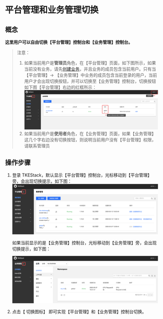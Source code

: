# 平台管理和业务管理切换

## 概念
**这里用户可以自由切换【平台管理】控制台和【业务管理】控制台。**

> 注意：
>
> 1. 如果当前用户是**管理员**角色，在【平台管理】页面，如下图所示，如果当前没有业务，请先[创建业务](./platform/business.md)，并且业务的成员包含当前用户。只有当【平台管理】-> 【业务管理】中业务的成员包含当前登录的用户，当前用户才会出现切换按钮，并可以切换至【业务管理】控制台，切换按钮如下图【平台管理】右边的红框所示：
> ![切换](../../../images/切换前提.png)
> 2. 如果当前用户是**使用者**角色，在【业务管理】页面，如果【业务管理】这几个字右边没有切换按钮，则说明当前用户没有【平台管理】权限，请联系管理员

## 操作步骤

1. 登录 TKEStack，默认显示【平台管理】控制台，光标移动到【平台管理】旁，会出现切换提示，如下图：
    ![切换](../../../images/切换.png)
    
    如果当前显示的是【业务管理】控制台，光标移动到【业务管理】旁，会出现切换提示，如下图：
    
    ![切换](../../../images/切换-1.png)

2. 点击【 切换图标】 即可实现【平台管理】和【业务管理】控制台切换。

   